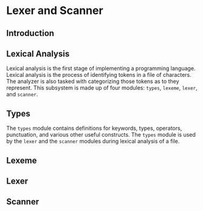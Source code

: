 # Lexer and Scanner

## Introduction

## Lexical Analysis
Lexical analysis is the first stage of implementing a programming language. Lexical analysis is the process of identifying tokens in a file of characters. The analyzer is also tasked with categorizing those tokens as to they represent. This subsystem is made up of four modules: `types`, `lexeme`, `lexer`, and `scanner`.

## Types
The `types` module contains definitions for keywords, types, operators, punctuation, and various other useful constructs. The `types` module is used by the `lexer` and the `scanner` modules during lexical analysis of a file.

## Lexeme

## Lexer

## Scanner
